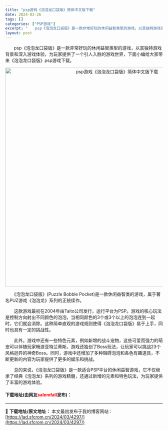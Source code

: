 ```yaml
---
title: "psp游戏《泡泡龙口袋版》简体中文版下载"
date: 2024-03-26
tags: []
categories: ["PSP游戏"]
excerpt: "　　psp《泡泡龙口袋版》是一款非常好玩的休闲益智类型的游戏，以其独特游戏背景和深入游戏体验，为玩家提供了一个引人入胜的游戏世界，下面小编给大家带来《泡泡龙口袋版》psp游戏下载。 　　《泡泡龙口袋版》(Puzzle Bobble Pocket)是一款休闲益智类的游戏，属于著名PUZ游戏《泡泡龙》系&hellip;"
layout: post
---
```


 <p>　　psp《泡泡龙口袋版》是一款非常好玩的休闲益智类型的游戏，以其独特游戏背景和深入游戏体验，为玩家提供了一个引人入胜的游戏世界，下面小编给大家带来《泡泡龙口袋版》psp游戏下载。</p> <p align="center"><img align="" border="0" src="https://lad.sfcrom.cn/wp-content/uploads/2024/03/20240326_660217124b9f6.webp" width="700" alt="psp游戏《泡泡龙口袋版》简体中文版下载" /></p> <p>　　《泡泡龙口袋版》(Puzzle Bobble Pocket)是一款休闲益智类的游戏，属于著名PUZ游戏《泡泡龙》系列的正统续作。</p> <p>　　这款游戏最初在2004年由Taito公司发行，运行平台为PSP。游戏的核心玩法是控制方向射出不同颜色的泡泡，当相同颜色的3个或3个以上的泡泡连到一起时，它们就会消除。这种简单直观的游戏规则使得《泡泡龙口袋版》易于上手，同时也具有一定的挑战性。</p> <p>　　此外，游戏中还有一些特色元素，例如新增的战斗宠物，这些可爱而强力的萌宠可以伴随玩家畅游亚特兰蒂斯。游戏还独创了Boss玩法，让玩家可以挑战23个风格迥异的神奇Boss。同时，游戏中还增加了多种阻碍泡泡和各色有趣道具，不断更新的内容为玩家提供了更多的娱乐和挑战。</p> <p>　　总的来说，《泡泡龙口袋版》是一款适合PSP平台的休闲益智游戏，它不仅继承了经典《泡泡龙》系列的游戏精髓，还通过新增的元素和特色玩法，为玩家提供了丰富的游戏体验。</p> <p><h4>下载地址(由网友<font color="red">salemfall</font>发布)：</h4></p> 

---
📖 **下载地址/原文地址：** 本文最初发布于我的博客网站：[https://lad.sfcrom.cn/2024/03/4297/](https://lad.sfcrom.cn/2024/03/4297/)

